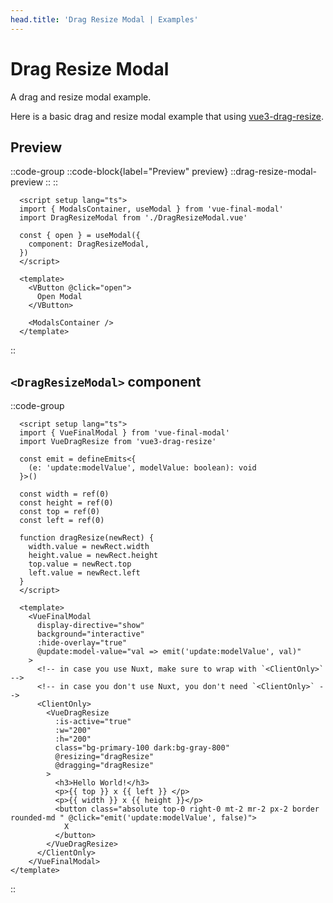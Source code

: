 ```yaml
---
head.title: 'Drag Resize Modal | Examples'
---
```


# Drag Resize Modal

A drag and resize modal example.

Here is a basic drag and resize modal example that using [vue3-drag-resize](https://github.com/kirillmurashov/vue-drag-resize/tree/vue3).

## Preview

::code-group
  ::code-block{label="Preview" preview}
    ::drag-resize-modal-preview
    ::
  ::

  ```vue [Preview.vue]
    <script setup lang="ts">
    import { ModalsContainer, useModal } from 'vue-final-modal'
    import DragResizeModal from './DragResizeModal.vue'

    const { open } = useModal({
      component: DragResizeModal,
    })
    </script>

    <template>
      <VButton @click="open">
        Open Modal
      </VButton>

      <ModalsContainer />
    </template>
  ```
::

## `<DragResizeModal>` component

::code-group
  ```vue [DragResizeModal.vue]
    <script setup lang="ts">
    import { VueFinalModal } from 'vue-final-modal'
    import VueDragResize from 'vue3-drag-resize'

    const emit = defineEmits<{
      (e: 'update:modelValue', modelValue: boolean): void
    }>()

    const width = ref(0)
    const height = ref(0)
    const top = ref(0)
    const left = ref(0)

    function dragResize(newRect) {
      width.value = newRect.width
      height.value = newRect.height
      top.value = newRect.top
      left.value = newRect.left
    }
    </script>

    <template>
      <VueFinalModal
        display-directive="show"
        background="interactive"
        :hide-overlay="true"
        @update:model-value="val => emit('update:modelValue', val)"
      >
        <!-- in case you use Nuxt, make sure to wrap with `<ClientOnly>` -->
        <!-- in case you don't use Nuxt, you don't need `<ClientOnly>` -->
        <ClientOnly>
          <VueDragResize
            :is-active="true"
            :w="200"
            :h="200"
            class="bg-primary-100 dark:bg-gray-800"
            @resizing="dragResize"
            @dragging="dragResize"
          >
            <h3>Hello World!</h3>
            <p>{{ top }} х {{ left }} </p>
            <p>{{ width }} х {{ height }}</p>
            <button class="absolute top-0 right-0 mt-2 mr-2 px-2 border rounded-md " @click="emit('update:modelValue', false)">
              X
            </button>
          </VueDragResize>
        </ClientOnly>
      </VueFinalModal>
</template>
  ```
::
